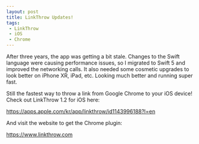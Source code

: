 ```yaml
---
layout: post
title: LinkThrow Updates!
tags:
 - LinkThrow
 - iOS
 - Chrome
---
```


After three years, the app was getting a bit stale.  Changes to the Swift language were causing performance issues, so I migrated to Swift 5 and improved the networking calls.  It also needed some cosmetic upgrades to look better on iPhone XR, iPad, etc.  Looking much better and running super fast.

Still the fastest way to throw a link from Google Chrome to your iOS device!  Check out LinkThrow 1.2 for iOS here:

https://apps.apple.com/kr/app/linkthrow/id1143996188?l=en

And visit the website to get the Chrome plugin:

https://www.linkthrow.com